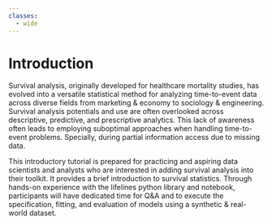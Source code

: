 ```yaml
---
classes:
  - wide
---
```


#  Introduction 

Survival analysis, originally developed for healthcare mortality studies, has evolved into a versatile statistical method for analyzing time-to-event data across diverse fields from marketing & economy to sociology & engineering. Survival analysis potentials and use are often overlooked across descriptive, predictive, and prescriptive analytics. This lack of awareness often leads to employing suboptimal approaches when handling time-to-event problems. Specially, during partial information access due to missing data.

This introductory tutorial is prepared for practicing and aspiring data scientists and analysts who are interested in adding survival analysis into their toolkit. It provides a brief introduction to survival statistics. Through hands-on experience with the lifelines python library and notebook, participants will have dedicated time for Q&A and to execute the specification, fitting, and evaluation of models using a synthetic & real-world dataset. 

